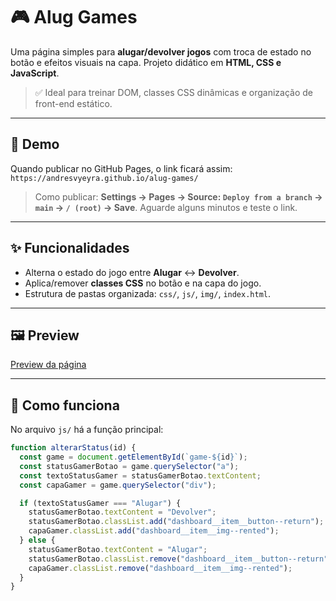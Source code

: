 # 🎮 Alug Games

Uma página simples para **alugar/devolver jogos** com troca de estado no botão e efeitos visuais na capa. Projeto didático em **HTML, CSS e JavaScript**.

> ✅ Ideal para treinar DOM, classes CSS dinâmicas e organização de front-end estático.

---

## 🔗 Demo

Quando publicar no GitHub Pages, o link ficará assim:
`https://andresvyeyra.github.io/alug-games/`

> Como publicar: **Settings → Pages → Source: `Deploy from a branch` → `main` → `/ (root)` → Save**. Aguarde alguns minutos e teste o link.

---

## ✨ Funcionalidades

- Alterna o estado do jogo entre **Alugar** ↔ **Devolver**.
- Aplica/remover **classes CSS** no botão e na capa do jogo.
- Estrutura de pastas organizada: `css/`, `js/`, `img/`, `index.html`.

---

## 🖼️ Preview

[Preview da página](img/print-tela-principal.png)

---

## 🧠 Como funciona

No arquivo `js/` há a função principal:

```js
function alterarStatus(id) {
  const game = document.getElementById(`game-${id}`);
  const statusGamerBotao = game.querySelector("a");
  const textoStatusGamer = statusGamerBotao.textContent;
  const capaGamer = game.querySelector("div");

  if (textoStatusGamer === "Alugar") {
    statusGamerBotao.textContent = "Devolver";
    statusGamerBotao.classList.add("dashboard__item__button--return");
    capaGamer.classList.add("dashboard__item__img--rented");
  } else {
    statusGamerBotao.textContent = "Alugar";
    statusGamerBotao.classList.remove("dashboard__item__button--return");
    capaGamer.classList.remove("dashboard__item__img--rented");
  }
}
```
